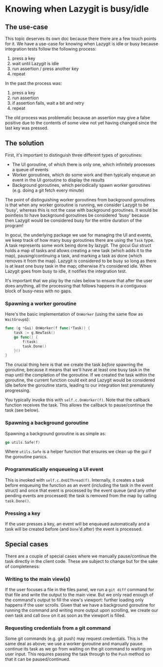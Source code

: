 # Knowing when Lazygit is busy/idle

## The use-case

This topic deserves its own doc because there there are a few touch points for it. We have a use-case for knowing when Lazygit is idle or busy because integration tests follow the following process:
1) press a key
2) wait until Lazygit is idle
3) run assertion / press another key
4) repeat

In the past the process was:
1) press a key
2) run assertion
3) if assertion fails, wait a bit and retry
4) repeat

The old process was problematic because an assertion may give a false positive due to the contents of some view not yet having changed since the last key was pressed.

## The solution

First, it's important to distinguish three different types of goroutines:
* The UI goroutine, of which there is only one, which infinitely processes a queue of events
* Worker goroutines, which do some work and then typically enqueue an event in the UI goroutine to display the results
* Background goroutines, which periodically spawn worker goroutines (e.g. doing a git fetch every minute)

The point of distinguishing worker goroutines from background goroutines is that when any worker goroutine is running, we consider Lazygit to be 'busy', whereas this is not the case with background goroutines. It would be pointless to have background goroutines be considered 'busy' because then Lazygit would be considered busy for the entire duration of the program!

In gocui, the underlying package we use for managing the UI and events, we keep track of how many busy goroutines there are using the `Task` type. A task represents some work being done by lazygit. The gocui Gui struct holds a map of tasks and allows creating a new task (which adds it to the map), pausing/continuing a task, and marking a task as done (which removes it from the map). Lazygit is considered to be busy so long as there is at least one busy task in the map; otherwise it's considered idle. When Lazygit goes from busy to idle, it notifies the integration test.

It's important that we play by the rules below to ensure that after the user does anything, all the processing that follows happens in a contiguous block of busy-ness with no gaps.

### Spawning a worker goroutine

Here's the basic implementation of `OnWorker` (using the same flow as `WaitGroup`s):

```go
func (g *Gui) OnWorker(f func(*Task)) {
	task := g.NewTask()
	go func() {
		f(task)
		task.Done()
	}()
}
```

The crucial thing here is that we create the task _before_ spawning the goroutine, because it means that we'll have at least one busy task in the map until the completion of the goroutine. If we created the task within the goroutine, the current function could exit and Lazygit would be considered idle before the goroutine starts, leading to our integration test prematurely progressing.

You typically invoke this with `self.c.OnWorker(f)`. Note that the callback function receives the task. This allows the callback to pause/continue the task (see below).

### Spawning a background goroutine

Spawning a background goroutine is as simple as:

```go
go utils.Safe(f)
```

Where `utils.Safe` is a helper function that ensures we clean up the gui if the goroutine panics.

### Programmatically enqueueing a UI event

This is invoked with `self.c.OnUIThread(f)`. Internally, it creates a task before enqueuing the function as an event (including the task in the event struct) and once that event is processed by the event queue (and any other pending events are processed) the task is removed from the map by calling `task.Done()`.

### Pressing a key

If the user presses a key, an event will be enqueued automatically and a task will be created before (and `Done`'d after) the event is processed.

## Special cases

There are a couple of special cases where we manually pause/continue the task directly in the client code. These are subject to change but for the sake of completeness:

### Writing to the main view(s)

If the user focuses a file in the files panel, we run a `git diff` command for that file and write the output to the main view. But we only read enough of the command's output to fill the view's viewport: further loading only happens if the user scrolls. Given that we have a background goroutine for running the command and writing more output upon scrolling, we create our own task and call `Done` on it as soon as the viewport is filled.

### Requesting credentials from a git command

Some git commands (e.g. git push) may request credentials. This is the same deal as above; we use a worker goroutine and manually pause continue its task as we go from waiting on the git command to waiting on user input. This requires passing the task through to the `Push` method so that it can be paused/continued.

